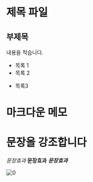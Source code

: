 # 제목 파일
## 부제목

내용을 적습니다.
- 목록 1
- 목록 2
* 목록3

# 마크다운 메모
# 문장을 강조합니다
*문장효과*
**문장효과**
***문장효과***

![0](https://github.com/s2irene/company_project/assets/88326175/80695588-2828-4efe-9966-e9bf4322efc5)
